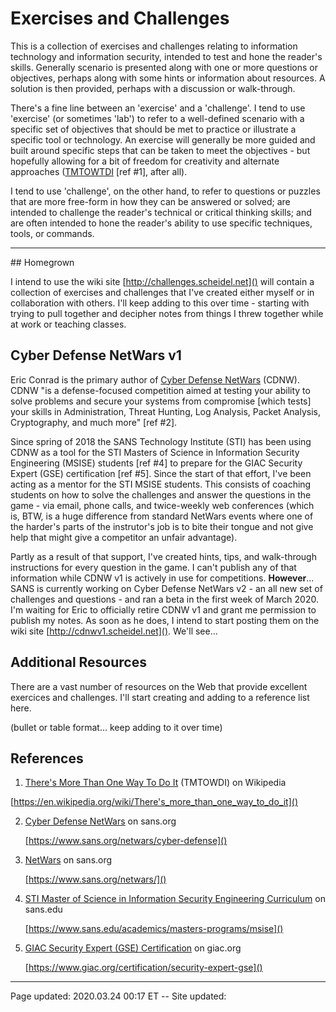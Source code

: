 # Exercises and Challenges

This is a collection of exercises and challenges relating to information technology and information security, intended to test and hone the reader's skills.  Generally scenario is presented along with one or more questions or objectives, perhaps along with some hints or information about resources. A solution is then provided, perhaps with a discussion or walk-through.

There's a fine line between an 'exercise' and a 'challenge'. I tend to use 'exercise' (or sometimes 'lab') to refer to a well-defined scenario with a specific set of objectives that should be met to practice or illustrate a specific tool or technology. An exercise will generally be more guided and built around specific steps that can be taken to meet the objectives - but hopefully allowing for a bit of freedom for creativity and alternate approaches ([TMTOWTDI](https://en.wikipedia.org/wiki/There's_more_than_one_way_to_do_it) \[ref #1\], after all).

I tend to use 'challenge', on the other hand, to refer to questions or puzzles that are more free-form in how they can be answered or solved; are intended to challenge the reader's technical or critical thinking skills; and are often intended to hone the reader's ability to use specific techniques, tools, or commands.

<hr class="tight">
## Homegrown

I intend to use the wiki site [http://challenges.scheidel.net]() will contain a collection of exercises and challenges that I've created either myself or in collaboration with others. I'll keep adding to this over time - starting with trying to pull together and decipher notes from things I threw together while at work or teaching classes. 

## Cyber Defense NetWars v1

Eric Conrad is the primary author of [Cyber Defense NetWars](https://www.sans.org/netwars/cyber-defense) (CDNW). CDNW "is a defense-focused competition aimed at testing your ability to solve problems and secure your systems from compromise \[which tests\] your skills in Administration, Threat Hunting, Log Analysis, Packet Analysis, Cryptography, and much more" \[ref #2\].

Since spring of 2018 the SANS Technology Institute (STI) has been using CDNW as a tool for the STI Masters of Science in Information Security Engineering (MSISE) students \[ref #4\] to prepare for the GIAC Security Expert (GSE) certification \[ref #5\]. Since the start of that effort, I've been acting as a mentor for the STI MSISE students. This consists of coaching students on how to solve the challenges and answer the questions in the game - via email, phone calls, and twice-weekly web conferences (which is, BTW, is a huge difference from standard NetWars events where one of the harder's parts of the instrutor's job is to bite their tongue and not give help that might give a competitor an unfair advantage).

Partly as a result of that support, I've created hints, tips, and walk-through instructions for every question in the game. I can't publish any of that information while CDNW v1 is actively in use for competitions. **However**... SANS is currently working on Cyber Defense NetWars v2 - an all new set of challenges and questions - and ran a beta in the first week of March 2020. I'm waiting for Eric to officially retire CDNW v1 and grant me permission to publish my notes. As soon as he does, I intend to start posting them on the wiki site [http://cdnwv1.scheidel.net]().  We'll see...

## Additional Resources

There are a vast number of resources on the Web that provide excellent exercices and challenges.  I'll start creating and adding to a reference list here.

(bullet or table format... keep adding to it over time)

## References

 1. [There's More Than One Way To Do It](https://en.wikipedia.org/wiki/There's_more_than_one_way_to_do_it) (TMTOWDI) on Wikipedia
 
   [https://en.wikipedia.org/wiki/There's_more_than_one_way_to_do_it]()

 2. [Cyber Defense NetWars](https://www.sans.org/netwars/cyber-defense) on sans.org
 
    [https://www.sans.org/netwars/cyber-defense]()
   
 3. [NetWars](https://www.sans.org/netwars/) on sans.org
 
    [https://www.sans.org/netwars/]()

 4. [STI Master of Science in Information Security Engineering Curriculum](https://www.sans.edu/academics/masters-programs/msise) on sans.edu
 
    [https://www.sans.edu/academics/masters-programs/msise]()

 5. [GIAC Security Expert (GSE) Certification](https://www.giac.org/certification/security-expert-gse) on giac.org
 
    [https://www.giac.org/certification/security-expert-gse]()

<hr class="tight"><p class="timestamp">Page updated: 2020.03.24 00:17 ET -- Site updated: <span id="timestamp"></span></p>
<script type='text/javascript'>document.getElementById("timestamp").innerHTML = Date(document.lastModified);</script>
